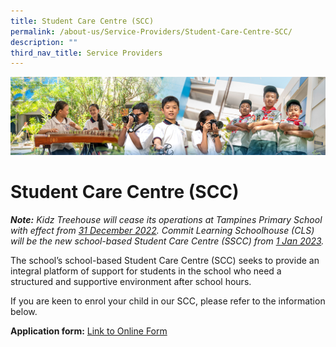 ```yaml
---
title: Student Care Centre (SCC)
permalink: /about-us/Service-Providers/Student-Care-Centre-SCC/
description: ""
third_nav_title: Service Providers
---
```

![](/images/AboutUs.jpg)

Student Care Centre (SCC)
=========================

<i><b>Note:</b> Kidz Treehouse will cease its operations at Tampines Primary School with effect from <u>31 December 2022</u>. Commit Learning Schoolhouse (CLS) will be the new school-based Student Care Centre (SSCC) from <u>1 Jan 2023</u>.</i>

The school’s school-based Student Care Centre (SCC) seeks to provide an integral platform of support for students in the school who need a structured and supportive environment after school hours.

If you are keen to enrol your child in our SCC, please refer to the information below.

<b>Application form:</b> [Link to Online Form](https://forms.gle/CS81S1v22FxKpGUaA)